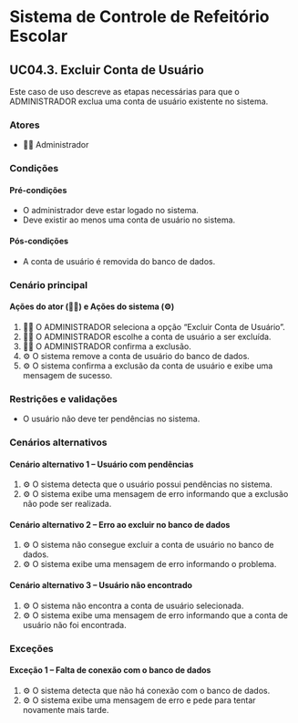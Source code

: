 # Sistema de Controle de Refeitório Escolar

## UC04.3. Excluir Conta de Usuário

Este caso de uso descreve as etapas necessárias para que o ADMINISTRADOR exclua uma conta de usuário existente no sistema.

### Atores
- 👨‍💼 Administrador

### Condições
#### Pré-condições
- O administrador deve estar logado no sistema.
- Deve existir ao menos uma conta de usuário no sistema.

#### Pós-condições
- A conta de usuário é removida do banco de dados.

### Cenário principal
#### Ações do ator (👨‍💼) e Ações do sistema (⚙️)
1. 👨‍💼 O ADMINISTRADOR seleciona a opção “Excluir Conta de Usuário”.
2. 👨‍💼 O ADMINISTRADOR escolhe a conta de usuário a ser excluída.
3. 👨‍💼 O ADMINISTRADOR confirma a exclusão.
4. ⚙️ O sistema remove a conta de usuário do banco de dados.
5. ⚙️ O sistema confirma a exclusão da conta de usuário e exibe uma mensagem de sucesso.

### Restrições e validações
- O usuário não deve ter pendências no sistema.

### Cenários alternativos
#### Cenário alternativo 1 – Usuário com pendências
1. ⚙️ O sistema detecta que o usuário possui pendências no sistema.
2. ⚙️ O sistema exibe uma mensagem de erro informando que a exclusão não pode ser realizada.

#### Cenário alternativo 2 – Erro ao excluir no banco de dados
1. ⚙️ O sistema não consegue excluir a conta de usuário no banco de dados.
2. ⚙️ O sistema exibe uma mensagem de erro informando o problema.

#### Cenário alternativo 3 – Usuário não encontrado
1. ⚙️ O sistema não encontra a conta de usuário selecionada.
2. ⚙️ O sistema exibe uma mensagem de erro informando que a conta de usuário não foi encontrada.

### Exceções
#### Exceção 1 – Falta de conexão com o banco de dados
1. ⚙️ O sistema detecta que não há conexão com o banco de dados.
2. ⚙️ O sistema exibe uma mensagem de erro e pede para tentar novamente mais tarde.
